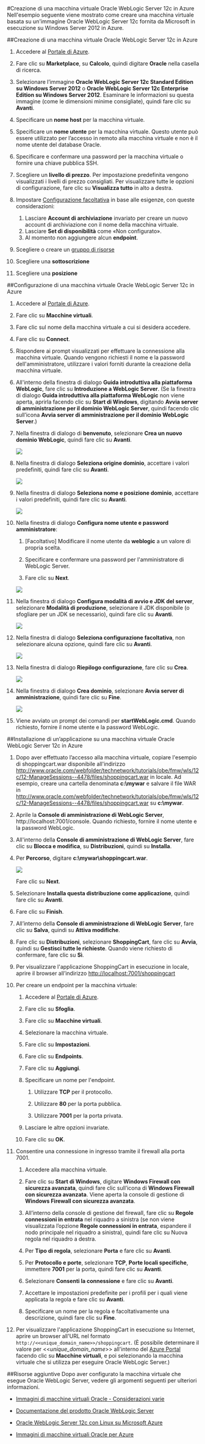 <properties title="Creating an Oracle WebLogic Server 12c Virtual Machine in Azure" pageTitle="Creazione di una macchina virtuale Oracle WebLogic Server 12c in Azure" description="Seguire un esempio di creazione di una macchina virtuale Oracle WebLogic Server 12c in esecuzione su Windows Server 2012 in Microsoft Azure." services="virtual-machines" authors="bbenz" documentationCenter=""/>
<tags ms.service="virtual-machines" ms.devlang="na" ms.topic="article" ms.tgt_pltfrm="na" ms.workload="infrastructure-services" ms.date="06/22/2015" ms.author="bbenz" />
#Creazione di una macchina virtuale Oracle WebLogic Server 12c in Azure
Nell'esempio seguente viene mostrato come creare una macchina virtuale basata su un'immagine Oracle WebLogic Server 12c fornita da Microsoft in esecuzione su Windows Server 2012 in Azure.

##Creazione di una macchina virtuale Oracle WebLogic Server 12c in Azure

1. Accedere al [Portale di Azure](https://ms.portal.azure.com/).

2. Fare clic su **Marketplace**, su **Calcolo**, quindi digitare **Oracle** nella casella di ricerca.

3.	Selezionare l’immagine **Oracle WebLogic Server 12c Standard Edition su Windows Server 2012** o **Oracle WebLogic Server 12c Enterprise Edition su Windows Server 2012**. Esaminare le informazioni su questa immagine (come le dimensioni minime consigliate), quindi fare clic su **Avanti**.

4.	Specificare un **nome host** per la macchina virtuale.

5.	Specificare un **nome utente** per la macchina virtuale. Questo utente può essere utilizzato per l’accesso in remoto alla macchina virtuale e non è il nome utente del database Oracle.

6.	Specificare e confermare una password per la macchina virtuale o fornire una chiave pubblica SSH.

7.	Scegliere un **livello di prezzo**. Per impostazione predefinita vengono visualizzati i livelli di prezzo consigliati. Per visualizzare tutte le opzioni di configurazione, fare clic su **Visualizza tutto** in alto a destra.

8.	Impostare [Configurazione facoltativa](https://msdn.microsoft.com/library/azure/dn763935.aspx) in base alle esigenze, con queste considerazioni:
	1. Lasciare **Account di archiviazione** invariato per creare un nuovo account di archiviazione con il nome della macchina virtuale.
	2. Lasciare **Set di disponibilità** come «Non configurato».
	3. Al momento non aggiungere alcun **endpoint**.

9.	Scegliere o creare un [gruppo di risorse](resource-group-portal.md)

10. Scegliere una **sottoscrizione**

11. Scegliere una **posizione**


##Configurazione di una macchina virtuale Oracle WebLogic Server 12c in Azure

1. Accedere al [Portale di Azure](https://ms.portal.azure.com/).

2.	Fare clic su **Macchine virtuali**.

3.	Fare clic sul nome della macchina virtuale a cui si desidera accedere.

4.	Fare clic su **Connect**.

5.	Rispondere ai prompt visualizzati per effettuare la connessione alla macchina virtuale. Quando vengono richiesti il nome e la password dell'amministratore, utilizzare i valori forniti durante la creazione della macchina virtuale.

6.	All'interno della finestra di dialogo **Guida introduttiva alla piattaforma WebLogic**, fare clic su **Introduzione a WebLogic Server**. (Se la finestra di dialogo **Guida introduttiva alla piattaforma WebLogic** non viene aperta, aprirla facendo clic su **Start di Windows**, digitando **Avvia server di amministrazione per il dominio WebLogic Server**, quindi facendo clic sull’icona **Avvia server di amministrazione per il dominio WebLogic Server**.)

7.	Nella finestra di dialogo di **benvenuto**, selezionare **Crea un nuovo dominio WebLogic**, quindi fare clic su **Avanti**.

	![](media/virtual-machines-creating-oracle-webLogic-server-12c-virtual-machine/image10.png)

8.	Nella finestra di dialogo **Seleziona origine dominio**, accettare i valori predefiniti, quindi fare clic su **Avanti**.

	![](media/virtual-machines-creating-oracle-webLogic-server-12c-virtual-machine/image11.png)

9.	Nella finestra di dialogo **Seleziona nome e posizione dominio**, accettare i valori predefiniti, quindi fare clic su **Avanti**.

	![](media/virtual-machines-creating-oracle-webLogic-server-12c-virtual-machine/image12.png)

10.	Nella finestra di dialogo **Configura nome utente e password amministratore**:

	1.	[Facoltativo] Modificare il nome utente da **weblogic** a un valore di propria scelta.

	2.	Specificare e confermare una password per l'amministratore di WebLogic Server.

	3.	Fare clic su **Next**.

	![](media/virtual-machines-creating-oracle-webLogic-server-12c-virtual-machine/image13.png)

11.	Nella finestra di dialogo **Configura modalità di avvio e JDK del server**, selezionare **Modalità di produzione**, selezionare il JDK disponibile (o sfogliare per un JDK se necessario), quindi fare clic su **Avanti**.

	![](media/virtual-machines-creating-oracle-webLogic-server-12c-virtual-machine/image14.png)

12.	Nella finestra di dialogo **Seleziona configurazione facoltativa**, non selezionare alcuna opzione, quindi fare clic su **Avanti**.

	![](media/virtual-machines-creating-oracle-webLogic-server-12c-virtual-machine/image15.png)

13.	Nella finestra di dialogo **Riepilogo configurazione**, fare clic su **Crea**.

	![](media/virtual-machines-creating-oracle-webLogic-server-12c-virtual-machine/image16.png)

14.	Nella finestra di dialogo **Crea dominio**, selezionare **Avvia server di amministrazione**, quindi fare clic su **Fine**.

	![](media/virtual-machines-creating-oracle-webLogic-server-12c-virtual-machine/image17.png)

15.	Viene avviato un prompt dei comandi per **startWebLogic.cmd**. Quando richiesto, fornire il nome utente e la password WebLogic.

##Installazione di un’applicazione su una macchina virtuale Oracle WebLogic Server 12c in Azure
1.	Dopo aver effettuato l’accesso alla macchina virtuale, copiare l'esempio di shoppingcart.war disponibile all'indirizzo http://www.oracle.com/webfolder/technetwork/tutorials/obe/fmw/wls/12c/12-ManageSessions--4478/files/shoppingcart.war in locale. Ad esempio, creare una cartella denominata **c:\\mywar** e salvare il file WAR in http://www.oracle.com/webfolder/technetwork/tutorials/obe/fmw/wls/12c/12-ManageSessions--4478/files/shoppingcart.war su **c:\\mywar**.

2.	Aprile la **Console di amministrazione di WebLogic Server**, http://localhost:7001/console. Quando richiesto, fornire il nome utente e la password WebLogic.

3.	All'interno della **Console di amministrazione di WebLogic Server**, fare clic su **Blocca e modifica**, su **Distribuzioni**, quindi su **Installa**.

4.	Per **Percorso**, digitare **c:\\mywar\\shoppingcart.war**.

	![](media/virtual-machines-creating-oracle-webLogic-server-12c-virtual-machine/image18.png)

	Fare clic su **Next**.

5.	Selezionare **Installa questa distribuzione come applicazione**, quindi fare clic su **Avanti**.

6.	Fare clic su **Finish**.

7.	All’interno della **Console di amministrazione di WebLogic Server**, fare clic su **Salva**, quindi su **Attiva modifiche**.

8.	Fare clic su **Distribuzioni**, selezionare **ShoppingCart**, fare clic su **Avvia**, quindi su **Gestisci tutte le richieste**. Quando viene richiesto di confermare, fare clic su **Sì**.

9.	Per visualizzare l'applicazione ShoppingCart in esecuzione in locale, aprire il browser all’indirizzo <http://localhost:7001/shoppingcart>

10.	Per creare un endpoint per la macchina virtuale:

	1. Accedere al [Portale di Azure](https://ms.portal.azure.com/).

	2.	Fare clic su **Sfoglia**.

	3.	Fare clic su **Macchine virtuali**.

	4.	Selezionare la macchina virtuale.

	5.	Fare clic su **Impostazioni**.

	6.	Fare clic su **Endpoints**.

	7.	Fare clic su **Aggiungi**.

	8.	Specificare un nome per l'endpoint.

		1. Utilizzare **TCP** per il protocollo.

		2. Utilizzare **80** per la porta pubblica.

		3. Utilizzare **7001** per la porta privata.

	9.	Lasciare le altre opzioni invariate.

	10. Fare clic su **OK**.

11.	Consentire una connessione in ingresso tramite il firewall alla porta 7001.

	1.	Accedere alla macchina virtuale.

	2.	Fare clic su **Start di Windows**, digitare **Windows Firewall con sicurezza avanzata**, quindi fare clic sull’icona di **Windows Firewall con sicurezza avanzata**. Viene aperta la console di gestione di **Windows Firewall con sicurezza avanzata**.

	3.	All’interno della console di gestione del firewall, fare clic su **Regole connessioni in entrata** nel riquadro a sinistra (se non viene visualizzata l’opzione **Regole connessioni in entrata**, espandere il nodo principale nel riquadro a sinistra), quindi fare clic su Nuova regola nel riquadro a destra.

	4.	Per **Tipo di regola**, selezionare **Porta** e fare clic su **Avanti**.

	5.	Per **Protocollo e porte**, selezionare **TCP**, **Porte locali specifiche**, immettere **7001** per la porta, quindi fare clic su **Avanti**.

	6.	Selezionare **Consenti la connessione** e fare clic su **Avanti**.

	7.	Accettare le impostazioni predefinite per i profili per i quali viene applicata la regola e fare clic su **Avanti**.

	8.	Specificare un nome per la regola e facoltativamente una descrizione, quindi fare clic su **Fine**.

12.	Per visualizzare l'applicazione ShoppingCart in esecuzione su Internet, aprire un browser all'URL nel formato `http://<<unique_domain_name>>/shoppingcart`. (È possibile determinare il valore per <<*unique\_domain\_name*>> all'interno del [Azure Portal](https://ms.portal.azure.com/) facendo clic su **Macchine virtuali**, e poi selezionando la macchina virtuale che si utilizza per eseguire Oracle WebLogic Server.)


##Risorse aggiuntive
Dopo aver configurato la macchina virtuale che esegue Oracle WebLogic Server, vedere gli argomenti seguenti per ulteriori informazioni.

-	[Immagini di macchine virtuali Oracle - Considerazioni varie](virtual-machines-miscellaneous-considerations-oracle-virtual-machine-images.md)

-	[Documentazione del prodotto Oracle WebLogic Server](http://www.oracle.com/technetwork/middleware/weblogic/documentation/index.html)

-	[Oracle WebLogic Server 12c con Linux su Microsoft Azure](http://www.oracle.com/technetwork/middleware/weblogic/learnmore/oracle-weblogic-on-azure-wp-2020930.pdf)

-	[Immagini di macchine virtuali Oracle per Azure](virtual-machines-oracle-list-oracle-virtual-machine-images.md)

<!---HONumber=August15_HO6-->